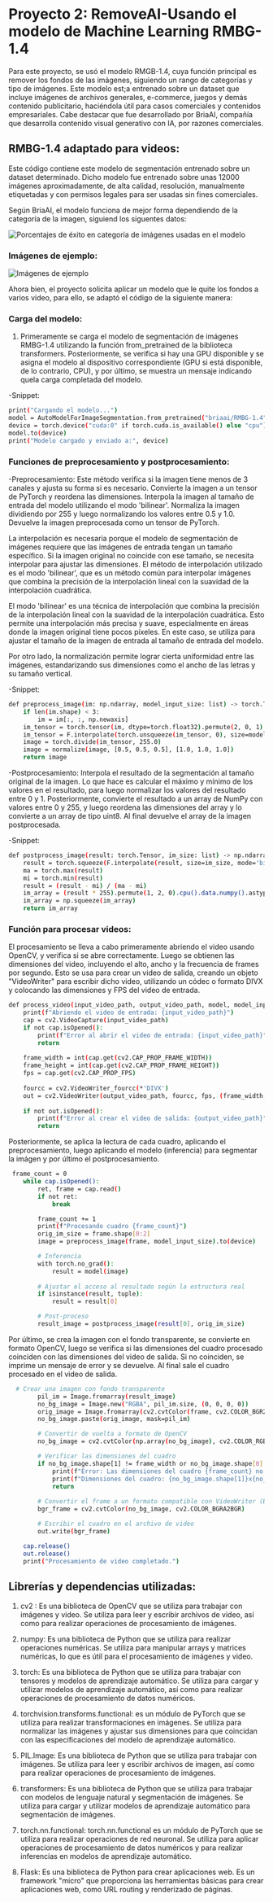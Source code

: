 # Proyecto 2: RemoveAI-Usando el modelo de Machine Learning RMBG-1.4

Para este proyecto, se usó el modelo RMGB-1.4, cuya función principal es remover los fondos de las imágenes, siguiendo un rango de categorías y tipo de imágenes. Este modelo est;a entrenado sobre un dataset que incluye imágenes de archivos generales, e-commerce, juegos y demás contenido publicitario, haciéndola útil para casos comerciales y contenidos empresariales.  Cabe destacar que fue desarrollado por BriaAI, compañía que desarrolla contenido visual generativo con IA, por razones comerciales. 

## RMBG-1.4 adaptado para videos:

Este código contiene este modelo de segmentación entrenado sobre un dataset determinado. Dicho modelo fue entrenado sobre unas 12000 imágenes aproximadamente, de alta calidad, resolución, manualmente etiquetadas y con permisos legales para ser usadas sin fines comerciales. 

Según BriaAI, el modelo funciona de mejor forma dependiendo de la categoría de la imagen, siguiend los siguentes datos:

![Porcentajes de éxito en categoría de imágenes usadas en el modelo](REMOVEAI/../images/categorias.png)

### Imágenes de ejemplo:
![Imágenes de ejemplo](REMOVEAI/../images/ejemplos.png)

Ahora bien, el proyecto solicita aplicar un modelo que le quite los fondos a varios video, para ello, se adaptó el código de la siguiente manera:

### Carga del modelo:
1. Primeramente se carga el modelo de segmentación de imágenes RMBG-1.4 utilizando la función from_pretrained de la biblioteca transformers. Posteriormente, se verifica si hay una GPU disponible y se asigna el modelo al dispositivo correspondiente (GPU si está disponible, de lo contrario, CPU), y por último, se muestra un mensaje indicando quela carga completada del modelo. 

-Snippet:

  ```bash
print("Cargando el modelo...")
model = AutoModelForImageSegmentation.from_pretrained("briaai/RMBG-1.4", trust_remote_code=True)
device = torch.device("cuda:0" if torch.cuda.is_available() else "cpu")
model.to(device)
print("Modelo cargado y enviado a:", device)
```   

### Funciones de preprocesamiento y postprocesamiento:

-Preprocesamiento: Este método verifica si la imagen tiene menos de 3 canales y ajusta su forma si es necesario. Convierte la imagen a un tensor de PyTorch y reordena las dimensiones. Interpola la imagen al tamaño de entrada del modelo utilizando el modo 'bilinear'. Normaliza la imagen dividiendo por 255 y luego normalizando los valores entre 0.5 y 1.0. Devuelve la imagen preprocesada como un tensor de PyTorch.

La interpolación es necesaria porque el modelo de segmentación de imágenes requiere que las imágenes de entrada tengan un tamaño específico. Si la imagen original no coincide con ese tamaño, se necesita interpolar para ajustar las dimensiones. El método de interpolación utilizado es el modo 'bilinear', que es un método común para interpolar imágenes que combina la precisión de la interpolación lineal con la suavidad de la interpolación cuadrática.

El modo 'bilinear' es una técnica de interpolación que combina la precisión de la interpolación lineal con la suavidad de la interpolación cuadrática. Esto permite una interpolación más precisa y suave, especialmente en áreas donde la imagen original tiene pocos píxeles. En este caso, se utiliza para ajustar el tamaño de la imagen de entrada al tamaño de entrada del modelo.

Por otro lado, la normalización permite lograr cierta uniformidad entre las imágenes, estandarizando sus dimensiones como el ancho de las letras y su tamaño vertical.

-Snippet:

```bash
def preprocess_image(im: np.ndarray, model_input_size: list) -> torch.Tensor:
    if len(im.shape) < 3:
        im = im[:, :, np.newaxis]
    im_tensor = torch.tensor(im, dtype=torch.float32).permute(2, 0, 1)
    im_tensor = F.interpolate(torch.unsqueeze(im_tensor, 0), size=model_input_size, mode='bilinear')
    image = torch.divide(im_tensor, 255.0)
    image = normalize(image, [0.5, 0.5, 0.5], [1.0, 1.0, 1.0])
    return image

```    
-Postprocesamiento: Interpola el resultado de la segmentación al tamaño original de la imagen. Lo que hace es calcular el máximo y mínimo de los valores en el resultado, para luego normalizar los valores del resultado entre 0 y 1. Posteriormente, convierte el resultado a un array de NumPy con valores entre 0 y 255, y luego reordena las dimensiones del array y lo convierte a un array de tipo uint8. Al final devuelve el array de la imagen postprocesada.

-Snippet:

```bash
def postprocess_image(result: torch.Tensor, im_size: list) -> np.ndarray:
    result = torch.squeeze(F.interpolate(result, size=im_size, mode='bilinear'), 0)
    ma = torch.max(result)
    mi = torch.min(result)
    result = (result - mi) / (ma - mi)
    im_array = (result * 255).permute(1, 2, 0).cpu().data.numpy().astype(np.uint8)
    im_array = np.squeeze(im_array)
    return im_array

```    

### Función para procesar videos:

El procesamiento se lleva a cabo primeramente abriendo el video usando OpenCV, y verifica si se abre correctamente. Luego se obtienen las dimensiones del video, incluyendo el alto, ancho y la frecuencia de frames por segundo. Esto se usa para crear un video de salida, creando un objeto "VideoWriter" para escribir dicho video, utilizando un códec o formato DIVX y colocando las dimensiones y FPS del video de entrada.

```bash
def process_video(input_video_path, output_video_path, model, model_input_size):
    print(f"Abriendo el video de entrada: {input_video_path}")
    cap = cv2.VideoCapture(input_video_path)
    if not cap.isOpened():
        print(f"Error al abrir el video de entrada: {input_video_path}")
        return
    
    frame_width = int(cap.get(cv2.CAP_PROP_FRAME_WIDTH))
    frame_height = int(cap.get(cv2.CAP_PROP_FRAME_HEIGHT))
    fps = cap.get(cv2.CAP_PROP_FPS)
    
    fourcc = cv2.VideoWriter_fourcc(*'DIVX')
    out = cv2.VideoWriter(output_video_path, fourcc, fps, (frame_width, frame_height), True)
    
    if not out.isOpened():
        print(f"Error al crear el video de salida: {output_video_path}")
        return

```   

Posteriormente, se aplica la lectura de cada cuadro, aplicando el preprocesamiento, luego aplicando el modelo (inferencia) para segmentar la imágen y por último el postprocesamiento.

```bash
 frame_count = 0
    while cap.isOpened():
        ret, frame = cap.read()
        if not ret:
            break

        frame_count += 1
        print(f"Procesando cuadro {frame_count}")
        orig_im_size = frame.shape[0:2]
        image = preprocess_image(frame, model_input_size).to(device)

        # Inferencia
        with torch.no_grad():
            result = model(image)
        
        # Ajustar el acceso al resultado según la estructura real
        if isinstance(result, tuple):
            result = result[0]

        # Post-proceso
        result_image = postprocess_image(result[0], orig_im_size)
```   
Por último, se crea la imagen con el fondo transparente, se convierte en formato OpenCV, luego  se verifica si las dimensiones del cuadro procesado coinciden con las dimensiones del video de salida. Si no coinciden, se imprime un mensaje de error y se devuelve. Al final sale el cuadro procesado en el video de salida.

```bash
  # Crear una imagen con fondo transparente
        pil_im = Image.fromarray(result_image)
        no_bg_image = Image.new("RGBA", pil_im.size, (0, 0, 0, 0))
        orig_image = Image.fromarray(cv2.cvtColor(frame, cv2.COLOR_BGR2RGB))
        no_bg_image.paste(orig_image, mask=pil_im)

        # Convertir de vuelta a formato de OpenCV
        no_bg_image = cv2.cvtColor(np.array(no_bg_image), cv2.COLOR_RGBA2BGRA)

        # Verificar las dimensiones del cuadro
        if no_bg_image.shape[1] != frame_width or no_bg_image.shape[0] != frame_height:
            print(f"Error: Las dimensiones del cuadro {frame_count} no coinciden con el video de salida")
            print(f"Dimensiones del cuadro: {no_bg_image.shape[1]}x{no_bg_image.shape[0]}, Dimensiones esperadas: {frame_width}x{frame_height}")
            return
        
        # Convertir el frame a un formato compatible con VideoWriter (BGR)
        bgr_frame = cv2.cvtColor(no_bg_image, cv2.COLOR_BGRA2BGR)

        # Escribir el cuadro en el archivo de video
        out.write(bgr_frame)

    cap.release()
    out.release()
    print("Procesamiento de video completado.")

```   

## Librerías y dependencias utilizadas:

1. cv2 : Es una biblioteca de OpenCV que se utiliza para trabajar con imágenes y video. Se utiliza para leer y escribir archivos de video, así como para realizar operaciones de procesamiento de imágenes.

2. numpy: Es una biblioteca de Python que se utiliza para realizar operaciones numéricas. Se utiliza para manipular arrays y matrices numéricas, lo que es útil para el procesamiento de imágenes y video.

3. torch: Es una biblioteca de Python que se utiliza para trabajar con tensores y modelos de aprendizaje automático. Se utiliza para cargar y utilizar modelos de aprendizaje automático, así como para realizar operaciones de procesamiento de datos numéricos.

4. torchvision.transforms.functional: es un módulo de PyTorch que se utiliza para realizar transformaciones en imágenes. Se utiliza para normalizar las imágenes y ajustar sus dimensiones para que coincidan con las especificaciones del modelo de aprendizaje automático.

5. PIL.Image: Es una biblioteca de Python que se utiliza para trabajar con imágenes. Se utiliza para leer y escribir archivos de imagen, así como para realizar operaciones de procesamiento de imágenes.

6. transformers: Es una biblioteca de Python que se utiliza para trabajar con modelos de lenguaje natural y segmentación de imágenes. Se utiliza para cargar y utilizar modelos de aprendizaje automático para segmentación de imágenes.

7. torch.nn.functional: torch.nn.functional es un módulo de PyTorch que se utiliza para realizar operaciones de red neuronal. Se utiliza para aplicar operaciones de procesamiento de datos numéricos y para realizar inferencias en modelos de aprendizaje automático.

8. Flask: Es una biblioteca de Python para crear aplicaciones web. Es un framework "micro" que proporciona las herramientas básicas para crear aplicaciones web, como URL routing y renderizado de páginas. 
